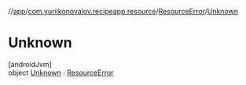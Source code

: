 //[app](../../../../index.md)/[com.yuriikonovalov.recipeapp.resource](../../index.md)/[ResourceError](../index.md)/[Unknown](index.md)

# Unknown

[androidJvm]\
object [Unknown](index.md) : [ResourceError](../index.md)
